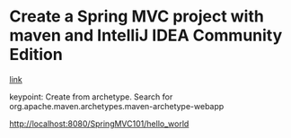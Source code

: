 # Create a Spring MVC project with maven and IntelliJ IDEA Community Edition

[link](https://medium.com/panchalprogrammingacademy/create-a-spring-mvc-project-with-maven-and-intellij-idea-community-edition-1d31b3efe078)

keypoint:  Create from archetype.  Search for org.apache.maven.archetypes.maven-archetype-webapp

[http://localhost:8080/SpringMVC101/hello_world](http://localhost:8080/SpringMVC101/hello_world)